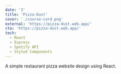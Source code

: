 ```yaml
---
date: '3'
title: 'Pizza-Dust'
cover: './course-card.png'
external: 'https://pizza-dust.web.app/'
cta: 'https://pizza-dust.web.app/'
tech:
  - React
  - Express
  - Spotify API
  - Styled Components
---
```


A simple restaurant pizza website design using React.
